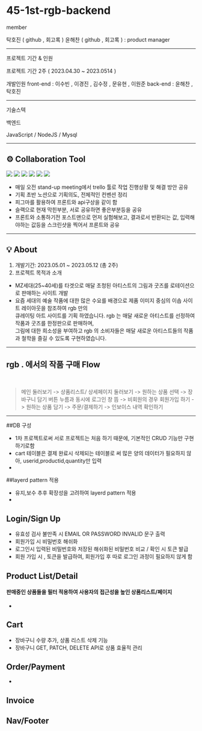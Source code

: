# 45-1st-rgb-backend

member


탁호진 ( github , 회고록 ) 
윤해찬 ( github , 회고록 ) : product manager

----------------------------------

프로젝트 기간 & 인원

프로젝트 기간 2주 ( 2023.04.30 ~ 2023.0514 )

개발인원 
front-end : 이수빈 , 이경진 , 김수정 , 문유현 , 이원준 
back-end : 윤해찬 , 탁호진 

------------------------------------
기술스텍 

백엔드

JavaScript / NodeJS / Mysql 

---------------------------------------

## ⚙️ Collaboration Tool
  
<img src="https://img.shields.io/badge/github-181717?style=for-the-badge&logo=github&logoColor=white">
<img src="https://img.shields.io/badge/trello-008FC7?style=for-the-badge&logo=trello&logoColor=white">
<img src="https://img.shields.io/badge/figma-FF61F6?style=for-the-badge&logo=figma&logoColor=white">
<img src="https://img.shields.io/badge/notion-181717?style=for-the-badge&logo=notion&logoColor=white">
<img src="https://img.shields.io/badge/slack-4A154B?style=for-the-badge&logo=slack&logoColor=white">
<img src="https://img.shields.io/badge/postman-FF4500?style=for-the-badge&logo=postman&logoColor=white">

- 매일 오전 stand-up meeting에서 trello 툴로 작업 진행상황 및 해결 방안 공유 <br>
- 기획 초반 노션으로 기획의도, 전체적인 컨벤션 정리 <br>
- 피그마를 활용하여 프론트와 api구상을 같이 함
- 슬랙으로 현재 막힌부분, 서로 공유하면 좋은부분등을 공유
- 프론트와 소통하기전 포스트맨으로 먼저 실험해보고, 결과로서 반환되는 값, 입력해야하는 값등을 스크린샷을 찍어서 프론트와 공유

-----------------------------------------

## 💡 About

1. 개발기간: 2023.05.01 ~ 2023.05.12 (총 2주)
2. 프로젝트 목적과 소개
- MZ세대(25~40세)를 타겟으로 매달 초청된 아티스트의 그림과 굿즈를 로테이션으로 판매하는 사이트 개발
- 요즘 세대의 예술 작품에 대한 많은 수요를 배경으로 제품 이미지 중심의 이솝 사이트 레이아웃을 참조하여 rgb 만의 <br>
큐레이팅 아트 사이트를 기획 하였습니다. rgb 는 매달 새로운 아티스트를 선정하여 작품과 굿즈를 한정판으로 판매하며, <br>
그림에 대한 희소성을 부여하고 rgb 의 소비자들은 매달 새로운 아티스트들의 작품과 철학을 즐길 수 있도록 구현하였습니다. <br>

-------------------------------------
## rgb . 에서의 작품 구매 Flow
<br>

> 메인 둘러보기 -> 상품리스트/ 상세페이지 둘러보기 -> 원하는 상품 선택 -> 장바구니 담기 버튼 누름과 동시에 로그인 창 뜸 ->
비회원의 경우 회원가입 하기 -> 원하는 상품 담기 -> 주문/결제하기 -> 인보이스 내역 확인하기

-------------------------------------

##DB 구성
- 1차 프로젝트로써 서로 프로젝트는 처음 하기 때문에, 기본적인 CRUD 기능만 구현하기로함
- cart 테이블은 결제 완료시 삭제되는 테이블로 써 많은 양의 데이터가 필요하지 않아, userid,productid,quantity만 입력
- 

##layerd pattern 적용
- 유지,보수 추후 확장성을 고려하여 layerd pattern 적용
- 

## Login/Sign Up
- 유효성 검사 불만족 시 EMAIL OR PASSWORD INVALID 문구 출력
- 회원가입 시 비밀번호 해쉬화
- 로그인시 입력된 비밀번호와 저장된 해쉬화된 비밀번호 비교 / 확인 시 토큰 발급
- 회원 가입 시 , 토큰을 발급하여, 회원가입 후 따로 로그인 과정이 필요하지 않게 함

## Product List/Detail
#### 판매중인 상품들을 필터 적용하여 사용자의 접근성을 높인 상품리스트/페이지 <br>
- 


## Cart
- 장바구니 수량 추가, 상품 리스트 삭제 기능 <br>
- 장바구니 GET, PATCH, DELETE API로 상품 효율적 관리 <br>

## Order/Payment
-

## Invoice


## Nav/Footer 


